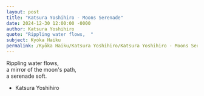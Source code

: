 ```yaml
---
layout: post
title: "Katsura Yoshihiro - Moons Serenade"
date: 2024-12-30 12:00:00 -0000
author: Katsura Yoshihiro
quote: "Rippling water flows,  "
subject: Kyōka Haiku
permalink: /Kyōka Haiku/Katsura Yoshihiro/Katsura Yoshihiro - Moons Serenade
---
```


Rippling water flows,  
a mirror of the moon's path,  
a serenade soft.

- Katsura Yoshihiro
